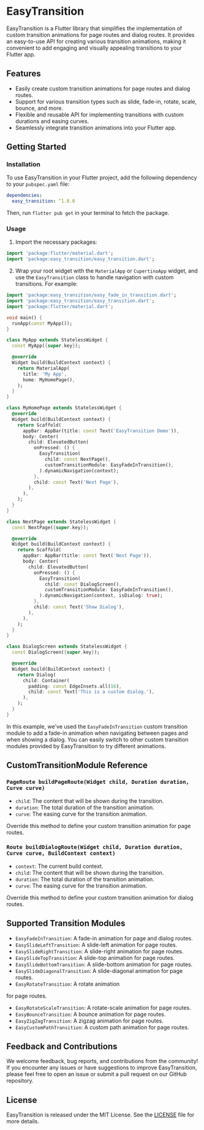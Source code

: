 # EasyTransition

EasyTransition is a Flutter library that simplifies the implementation of custom transition animations for page routes and dialog routes. It provides an easy-to-use API for creating various transition animations, making it convenient to add engaging and visually appealing transitions to your Flutter app.

## Features

- Easily create custom transition animations for page routes and dialog routes.
- Support for various transition types such as slide, fade-in, rotate, scale, bounce, and more.
- Flexible and reusable API for implementing transitions with custom durations and easing curves.
- Seamlessly integrate transition animations into your Flutter app.

## Getting Started

### Installation

To use EasyTransition in your Flutter project, add the following dependency to your `pubspec.yaml` file:

```yaml
dependencies:
  easy_transition: ^1.0.0
```

Then, run `flutter pub get` in your terminal to fetch the package.

### Usage

1. Import the necessary packages:

```dart
import 'package:flutter/material.dart';
import 'package:easy_transition/easy_transition.dart';
```

2. Wrap your root widget with the `MaterialApp` or `CupertinoApp` widget, and use the `EasyTransition` class to handle navigation with custom transitions. For example:

```dart
import 'package:easy_transition/easy_fade_in_transition.dart';
import 'package:easy_transition/easy_transition.dart';
import 'package:flutter/material.dart';

void main() {
  runApp(const MyApp());
}

class MyApp extends StatelessWidget {
  const MyApp({super.key});

  @override
  Widget build(BuildContext context) {
    return MaterialApp(
      title: 'My App',
      home: MyHomePage(),
    );
  }
}

class MyHomePage extends StatelessWidget {
  @override
  Widget build(BuildContext context) {
    return Scaffold(
      appBar: AppBar(title: const Text('EasyTransition Demo')),
      body: Center(
        child: ElevatedButton(
          onPressed: () {
            EasyTransition(
              child: const NextPage(),
              customTransitionModule: EasyFadeInTransition(),
            ).dynamicNavigation(context);
          },
          child: const Text('Next Page'),
        ),
      ),
    );
  }
}

class NextPage extends StatelessWidget {
  const NextPage({super.key});

  @override
  Widget build(BuildContext context) {
    return Scaffold(
      appBar: AppBar(title: const Text('Next Page')),
      body: Center(
        child: ElevatedButton(
          onPressed: () {
            EasyTransition(
              child: const DialogScreen(),
              customTransitionModule: EasyFadeInTransition(),
            ).dynamicNavigation(context, isDialog: true);
          },
          child: const Text('Show Dialog'),
        ),
      ),
    );
  }
}

class DialogScreen extends StatelessWidget {
  const DialogScreen({super.key});

  @override
  Widget build(BuildContext context) {
    return Dialog(
      child: Container(
        padding: const EdgeInsets.all(16),
        child: const Text('This is a custom dialog.'),
      ),
    );
  }
}
```

In this example, we've used the `EasyFadeInTransition` custom transition module to add a fade-in animation when navigating between pages and when showing a dialog. You can easily switch to other custom transition modules provided by EasyTransition to try different animations.

## CustomTransitionModule Reference

### `PageRoute buildPageRoute(Widget child, Duration duration, Curve curve)`

- `child`: The content that will be shown during the transition.
- `duration`: The total duration of the transition animation.
- `curve`: The easing curve for the transition animation.

Override this method to define your custom transition animation for page routes.

### `Route buildDialogRoute(Widget child, Duration duration, Curve curve, BuildContext context)`

- `context`: The current build context.
- `child`: The content that will be shown during the transition.
- `duration`: The total duration of the transition animation.
- `curve`: The easing curve for the transition animation.

Override this method to define your custom transition animation for dialog routes.

## Supported Transition Modules

- `EasyFadeInTransition`: A fade-in animation for page and dialog routes.
- `EasySlideLeftTransition`: A slide-left animation for page routes.
- `EasySlideRightTransition`: A slide-right animation for page routes.
- `EasySlideTopTransition`: A slide-top animation for page routes.
- `EasySlideBottomTransition`: A slide-bottom animation for page routes.
- `EasySlideDiagonalTransition`: A slide-diagonal animation for page routes.
- `EasyRotateTransition`: A rotate animation

for page routes.
- `EasyRotateScaleTransition`: A rotate-scale animation for page routes.
- `EasyBounceTransition`: A bounce animation for page routes.
- `EasyZigZagTransition`: A zigzag animation for page routes.
- `EasyCustomPathTransition`: A custom path animation for page routes.

## Feedback and Contributions

We welcome feedback, bug reports, and contributions from the community! If you encounter any issues or have suggestions to improve EasyTransition, please feel free to open an issue or submit a pull request on our GitHub repository.

## License

EasyTransition is released under the MIT License. See the [LICENSE](https://github.com/georgesamirmansour/easyTransition/blob/master/LICENSE) file for more details.